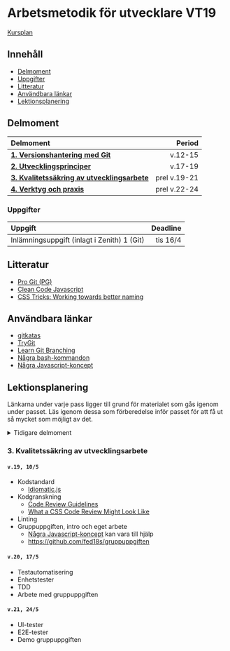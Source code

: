 # Arbetsmetodik för utvecklare VT19

[Kursplan](Kursplan.md)

## Innehåll

* [Delmoment](#delmoment)
* [Uppgifter](#uppgifter)
* [Litteratur](#litteratur)
* [Användbara länkar](#anv%C3%A4ndbara-l%C3%A4nkar)
* [Lektionsplanering](#lektionsplanering)

## Delmoment

| Delmoment                              | Period  |
|:---------------------------------------|--------:|
| [__1. Versionshantering med Git__](#1-versionshantering-med-git) | v.12-15 |
| [__2. Utvecklingsprinciper__](#2-utvecklingsprinciper) | v.17-19 |
| [__3. Kvalitetssäkring av utvecklingsarbete__](#3-kvalitetss%C3%A4kring-av-utvecklingsarbete) | prel v.19-21 |
| [__4. Verktyg och praxis__](#4-verktyg-och-praxis) | prel v.22-24 |

### Uppgifter

| Uppgift                                    | Deadline |
|:-------------------------------------------|---------:|
| Inlämningsuppgift (inlagt i Zenith) 1 (Git)| tis 16/4 |

## Litteratur

* [Pro Git (PG)](https://git-scm.com/book/en/v2)
* [Clean Code Javascript](https://github.com/ryanmcdermott/clean-code-javascript)
* [CSS Tricks: Working towards better naming](https://css-tricks.com/working-towards-better-naming/)

## Användbara länkar

* [gitkatas](https://github.com/praqma-training/git-katas)
* [TryGit](https://try.github.io/levels/1/challenges/1)
* [Learn Git Branching](https://learngitbranching.js.org/)
* [Några bash-kommandon](Bash.md)
* [Några Javascript-koncept](Javascript.md)

## Lektionsplanering

Länkarna under varje pass ligger till grund för materialet som gås igenom under passet. Läs igenom dessa som förberedelse inför passet för att få ut så mycket som möjligt av det.

<details>
  <summary>Tidigare delmoment</summary>
  <p>

### 1. Versionshantering med Git

#### `v.12, 22/3`

* Grunderna
* [PG: Getting Started](https://git-scm.com/book/en/v2/Getting-Started-About-Version-Control)
* [PG: Git Basics](https://git-scm.com/book/en/v2/Git-Basics-Getting-a-Git-Repository)

#### `v.13, 29/3`

* Branchning
* [PG: Git Branching](https://git-scm.com/book/en/v2/Git-Branching-Branches-in-a-Nutshell)  
* [Gitflow](Gitflow.md)
* [Gitflow-kata](Gitflow-kata.md)

#### `v.14, 5/4`

* Distribuerade arbetssätt
* GitHub
* [PG: Distributed Git](https://git-scm.com/book/en/v2/Distributed-Git-Distributed-Workflows)
* [PG: GitHub](https://git-scm.com/book/en/v2/GitHub-Account-Setup-and-Configuration)
* [Remote host-övningar](afu3/README.md)

#### `v.15, 12/4`

* Verktyg
  * References, Commit ranges
  * git stash, clean
  * git merge --squash
  * Searching
  * git hooks
* gitk
* SourceTree
* [PG: Tools](https://git-scm.com/book/en/v2/Git-Tools-Revision-Selection)
  * Ni behöver inte läsa
    * Signing your work
    * Rerere
    * Submodules
    * Bundling
    * Replace
    * Credential Storage
* [PG: Git Hooks](https://git-scm.com/book/en/v2/Customizing-Git-Git-Hooks)
* [Övningar verktyg](afu4/README.md)

### 2. Utvecklingsprinciper

#### `v.17, 26/4`

* Vad är kvalitet
* Teknisk skuld
* Ren kod ("clean code")
  * Namngivning
  * Funktioner
* Don't Repeat Yourself ([DRY](https://en.wikipedia.org/wiki/Don%27t_repeat_yourself))
* Läsbarhet
* [Clean Code](https://github.com/ryanmcdermott/clean-code-javascript)  
  Läs "Introduction", "Variables", och "Functions"
* [CSS Tricks: Working towards better naming](https://css-tricks.com/working-towards-better-naming/)
* [Övningar](afu5/README.md)

#### `v.19, 8/5`

* Refaktorisering
* Ren kod
  * Command-query separation ([CQS](https://en.wikipedia.org/wiki/Command%E2%80%93query_separation))
  * Kommentarer
  * Objekt och klasser
* Scoutregeln (lämna lägerplatsen bättre än den var när du kom)
* You Aren't Gonna Need It ([YAGNI](https://en.wikipedia.org/wiki/You_aren%27t_gonna_need_it)) och [Feature creep](https://en.wikipedia.org/wiki/Feature_creep)
* SOLID
* [Clean Code](https://github.com/ryanmcdermott/clean-code-javascript)  
  Läs "Objects and Data Structures", "Classes", "SOLID" och "Comments"
* [Övningar](afu6/README.md)

  </p>
</details>

### 3. Kvalitetssäkring av utvecklingsarbete

#### `v.19, 10/5`

* Kodstandard
  * [Idiomatic.js](https://github.com/rwaldron/idiomatic.js)
* Kodgranskning
  * [Code Review Guidelines](https://www.codeproject.com/Articles/524235/Codeplusreviewplusguidelines)
  * [What a CSS Code Review Might Look Like](https://css-tricks.com/what-a-css-code-review-might-look-like/)
* Linting
* Gruppuppgiften, intro och eget arbete
  * [Några Javascript-koncept](Javascript.md) kan vara till hjälp
  * https://github.com/fed18s/gruppuppgiften

#### `v.20, 17/5`

* Testautomatisering
* Enhetstester
* TDD
* Arbete med gruppuppgiften

#### `v.21, 24/5`

* UI-tester
* E2E-tester
* Demo gruppuppgiften

